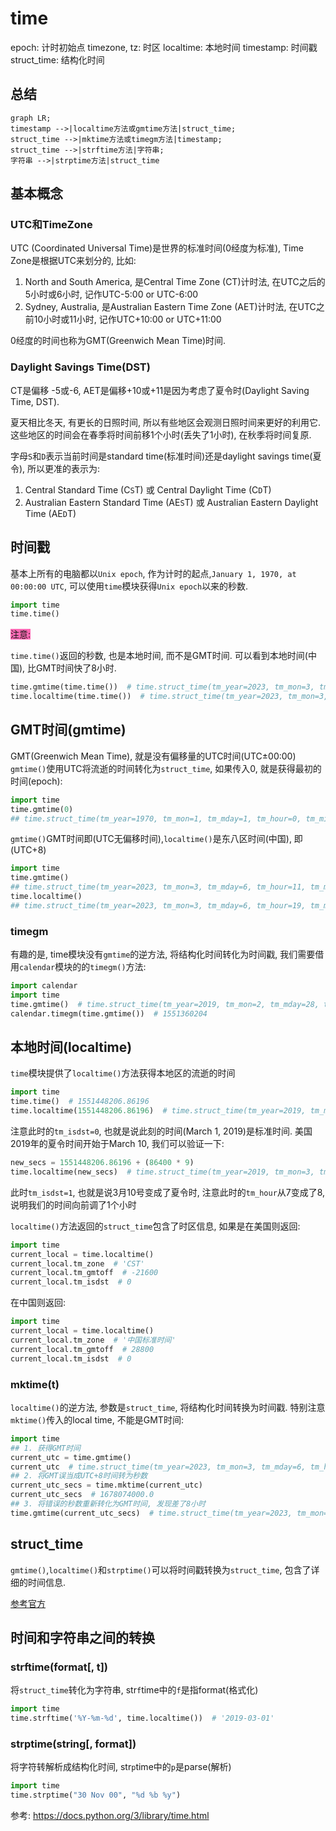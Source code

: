 # time

epoch: 计时初始点
timezone, tz: 时区
localtime: 本地时间
timestamp: 时间戳
struct_time: 结构化时间

## 总结

```mermaid
graph LR;
timestamp -->|localtime方法或gmtime方法|struct_time;
struct_time -->|mktime方法或timegm方法|timestamp;
struct_time -->|strftime方法|字符串;
字符串 -->|strptime方法|struct_time
```

## 基本概念

### UTC和TimeZone
UTC (Coordinated Universal Time)是世界的标准时间(0经度为标准), Time Zone是根据UTC来划分的, 比如:

1. North and South America, 是Central Time Zone (CT)计时法, 在UTC之后的5小时或6小时, 记作UTC-5:00 or UTC-6:00
2. Sydney, Australia, 是Australian Eastern Time Zone (AET)计时法, 在UTC之前10小时或11小时, 记作UTC+10:00 or UTC+11:00

0经度的时间也称为GMT(Greenwich Mean Time)时间. 


### Daylight Savings Time(DST)
CT是偏移 -5或-6,  AET是偏移+10或+11是因为考虑了夏令时(Daylight Saving Time, DST).

夏天相比冬天, 有更长的日照时间, 所以有些地区会观测日照时间来更好的利用它. 这些地区的时间会在春季将时间前移1个小时(丢失了1小时), 在秋季将时间复原.

字母`S`和`D`表示当前时间是standard time(标准时间)还是daylight savings time(夏令), 所以更准的表示为:

1. Central Standard Time (C`S`T) 或 Central Daylight Time (C`D`T)
2. Australian Eastern Standard Time (AE`S`T) 或 Australian Eastern Daylight Time (AE`D`T)



## 时间戳
基本上所有的电脑都以`Unix epoch`, 作为计时的起点,`January 1, 1970, at 00:00:00 UTC`, 可以使用`time`模块获得`Unix epoch`以来的秒数.

```python
import time
time.time()
```

<font style="background: hotpink">注意:</font>

`time.time()`返回的秒数, 也是本地时间, 而不是GMT时间. 可以看到本地时间(中国), 比GMT时间快了8小时.
```python
time.gmtime(time.time())  # time.struct_time(tm_year=2023, tm_mon=3, tm_mday=6, tm_hour=11, tm_min=43, tm_sec=38, tm_wday=0, tm_yday=65, tm_isdst=0)
time.localtime(time.time())  # time.struct_time(tm_year=2023, tm_mon=3, tm_mday=6, tm_hour=19, tm_min=43, tm_sec=38, tm_wday=0, tm_yday=65, tm_isdst=0)
```



## GMT时间(gmtime)

GMT(Greenwich Mean Time), 就是没有偏移量的UTC时间(UTC±00:00)  
`gmtime()`使用UTC将流逝的时间转化为`struct_time`, 如果传入0, 就是获得最初的时间(epoch):

```python
import time
time.gmtime(0)
## time.struct_time(tm_year=1970, tm_mon=1, tm_mday=1, tm_hour=0, tm_min=0, tm_sec=0, tm_wday=3, tm_yday=1, tm_isdst=0)
```

`gmtime()`GMT时间即(UTC无偏移时间),`localtime()`是东八区时间(中国), 即(UTC+8)
```python
import time
time.gmtime()
## time.struct_time(tm_year=2023, tm_mon=3, tm_mday=6, tm_hour=11, tm_min=32, tm_sec=33, tm_wday=0, tm_yday=65, tm_isdst=0)
time.localtime()
## time.struct_time(tm_year=2023, tm_mon=3, tm_mday=6, tm_hour=19, tm_min=32, tm_sec=33, tm_wday=0, tm_yday=65, tm_isdst=0)
```

### timegm
有趣的是, time模块没有`gmtime`的逆方法, 将结构化时间转化为时间戳, 我们需要借用`calendar`模块的的`timegm()`方法:
```python
import calendar
import time
time.gmtime()  # time.struct_time(tm_year=2019, tm_mon=2, tm_mday=28, tm_hour=13, tm_min=23, tm_sec=12, tm_wday=3, tm_yday=59, tm_isdst=0)
calendar.timegm(time.gmtime())  # 1551360204
```


## 本地时间(localtime)
`time`模块提供了`localtime()`方法获得本地区的流逝的时间

```python
import time
time.time()  # 1551448206.86196
time.localtime(1551448206.86196)  # time.struct_time(tm_year=2019, tm_mon=3, tm_mday=1, tm_hour=7, tm_min=50, tm_sec=6, tm_wday=4, tm_yday=60, tm_isdst=0)
```
注意此时的`tm_isdst=0`, 也就是说此刻的时间(March 1, 2019)是标准时间. 美国2019年的夏令时间开始于March 10, 我们可以验证一下:
```python
new_secs = 1551448206.86196 + (86400 * 9)
time.localtime(new_secs)  # time.struct_time(tm_year=2019, tm_mon=3, tm_mday=10, tm_hour=8, tm_min=50, tm_sec=6, tm_wday=6, tm_yday=69, tm_isdst=1)
```
此时`tm_isdst=1`, 也就是说3月10号变成了夏令时, 注意此时的`tm_hour`从7变成了8, 说明我们的时间向前调了1个小时

`localtime()`方法返回的`struct_time`包含了时区信息, 如果是在美国则返回:
```python
import time
current_local = time.localtime()
current_local.tm_zone  # 'CST'
current_local.tm_gmtoff  # -21600
current_local.tm_isdst  # 0
```
在中国则返回:
```python
import time
current_local = time.localtime()
current_local.tm_zone  # '中国标准时间'
current_local.tm_gmtoff  # 28800
current_local.tm_isdst  # 0
```

### mktime(t)
`localtime()`的逆方法, 参数是`struct_time`, 将结构化时间转换为时间戳.
特别注意`mktime()`传入的local time, 不能是GMT时间:
```python
import time
## 1. 获得GMT时间
current_utc = time.gmtime()
current_utc  # time.struct_time(tm_year=2023, tm_mon=3, tm_mday=6, tm_hour=11, tm_min=40, tm_sec=0, tm_wday=0, tm_yday=65, tm_isdst=0)
## 2. 将GMT误当成UTC+8时间转为秒数
current_utc_secs = time.mktime(current_utc)
current_utc_secs  # 1678074000.0
## 3. 将错误的秒数重新转化为GMT时间, 发现差了8小时
time.gmtime(current_utc_secs)  # time.struct_time(tm_year=2023, tm_mon=3, tm_mday=6, tm_hour=3, tm_min=40, tm_sec=0, tm_wday=0, tm_yday=65, tm_isdst=0)
```


## struct_time
`gmtime()`,`localtime()`和`strptime()`可以将时间戳转换为`struct_time`, 包含了详细的时间信息.

[参考官方](https://docs.python.org/3/library/time.html#time.struct_time)



## 时间和字符串之间的转换

### strftime(format[, t])
将`struct_time`转化为字符串, str`f`time中的`f`是指format(格式化)



```python
import time
time.strftime('%Y-%m-%d', time.localtime())  # '2019-03-01'
```

### strptime(string[, format])
将字符转解析成结构化时间, str`p`time中的`p`是parse(解析)
```python
import time
time.strptime("30 Nov 00", "%d %b %y")
```



参考:
https://docs.python.org/3/library/time.html